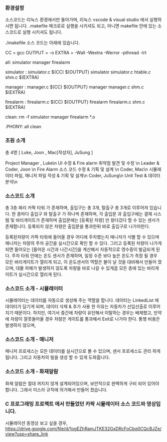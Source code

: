 ### 환경설정

소스코드는 리눅스 환경에서만 돌아가며, 리눅스 vscode & visual studio 에서 실행하시면 됩니다. 
.makefile 매크로로 실행을 시키셔도 되고, 아니면 makefile 안에 있는 소스코드로 실행 시키셔도 됩니다.

./makefile 소스 코드는 아래에 있습니다.

CC = gcc
OUTPUT = -o
EXTRA = -Wall -Wextra -Werror -pthread -lrt

all: simulator manager firealarm

simulator : simulator.c
	$(CC) $(OUTPUT) simulator simulator.c htable.c shm.c $(EXTRA)

manager : manager.c
	$(CC) $(OUTPUT) manager manager.c shm.c $(EXTRA)

firealarm : firealarm.c
	$(CC) $(OUTPUT) firealarm firealarm.c shm.c $(EXTRA)

clean:
	rm -f simulator manager firealarm *.o

.PHONY: all clean

### 조원 소개

총 4명 [ Luke, Joon , Mac[작성자], JuSung ]

Project Manager , Luke\n
UI 수정 & Fire alarm 취약점 발견 및 수정 \n
Leader & Coder, Joon \n
Fire Alarm 소스 코드 수정 & 기획 및 설계 \n
Coder, Mac\n
시뮬레이터 파일, 매니저 파일 작성 & 기획 및 설계\n
Coder, JuSung\n
Unit Test & 데이터 분석\n

### 소스코드 소개

총 3층 짜리 카팍 타워 가 존재하며, 출입구는 총 3개, 탈출구  총 3개로 이루어져 있습니다. 한 층마다 출입구 와 탈출구 가 하나씩 존재하며, 각 출입문 과 출입구에는 결제 시스템 및 바리게이트가 존재하며 출입문에는 [등록된 차량] 만 왔다갔다 할 수 있는 센서가 존재합니다. 등록되지 않은 차량은 출입문을 통과한뒤 바로 출입구로 나가야한다. 

등록된차량이 카팍 타워에 들어올 경우 어디에 주차했는지 매니저가 식별 할 수 있으며 매니저는 차량의 주차 공간을 실시간으로 확인 할 수 있다. 그리고 등록된 차량이 나가게 되면 들어오는 [들어온 시간과 나간시간]을 계산해서 자동적으로 영수증이 발급되게 된다. 
주차 타워 안에는 온도 센서가 존재하며, 일정 수준 보다 높은 온도가 측정 될 경우 모든 바리게이트가 열리게 되고, 이 온도센서의 역할은 불이 날 것을 대비해서 만들어 졌으며, 대물 피해가 발생하지 않도록 차량을 바로 나갈 수 있게끔 모든 층에 있는 바리게이트가 실시간으로 열리게 된다.  
### 소스코드 소개 - 시뮬레이터

시뮬레이터는 데이터를 자동으로 생성해 주는 역할을 합니다. 데이터는 LinkedList 에 데이터가 담기게 되며, 데이터 삭제 & 추가
<LinkedList> 사용 한 이유는 자동차가 선입선출로 이루어지기 때문이다. 하지만, 여기서 중간에 차량이 유턴해서 이탈하는 경우는 배제했고, 만약에 차량이 잘못들어올 경우 차량은 게이트를 통과해서 
Exit로 나가야 한다. 통행 비용은 발생하지 않으며, 


### 소스코드 소개 - 매니저


매니저 프로세스는 모든 데이터를 실시간으로 볼 수 있으며, 센서 프로세스도 관리 하게 됩니다. 그리고 자동차의 빌을 생성 할 수 있게 도와줍니다.


### 소스코드 소개 - 화재알람

화재 알람은 절대 꺼지지 않게 설계되어있으며, 보안적으로 완벽하게 구비 되어 있어야합니다. 그래서 미스라 규칙에 의거해서 만들어 졌습니다. 




### C 프로그래밍 프로젝트 에서 만들었던 카팍 시뮬레이터 소스 코드와 영상입니다. 
시뮬레이션 동영상 보고 싶을 경우, https://drive.google.com/file/d/1ogEZhRamJTKE32GxDRcFoCbq0CQcBJZe/view?usp=share_link
